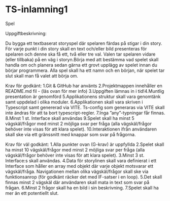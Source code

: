 # TS-inlamning1
Spel


Uppgiftbeskrivning:

Du bygga ett textbaserat storyspel där spelaren färdas på stigar i din story. För varje punkt i din story skall en text och/eller bild presenteras för spelaren och denne ska få ett, två eller tre val. Valen tar spelaren vidare (eller tillbaka) på en väg i storyn.Börja med att bestämma vad spelet skall handla om och planera sedan gärna ett grovt upplägg av spelet innan du börjar programmera. Alla spel skall ha ett namn och en början, när spelet tar slut skall man få valet att börja om.


Krav för godkänt:
1.Git & GitHub har använts
2.Projektmappen innehåller en README.md fil - (läs ovan för mer info)
3.Uppgiften lämnas in i tid!4.Muntlig presentation är genomförd
5.Applikationens struktur skall vara genomtänk samt uppdelad i olika moduler.
6.Applikationen skall vara skriven i Typescript samt genererad via VITE. Ts-config som generaras via VITE skall inte ändras för att ta bort typescript-regler.
7.Inga ”any”-typningar får finnas.
8.Minst 1 st. Interface skall användas
9.Spelet skall ha minst 5 vägskäl/frågor med minst 2 möjliga svar per fråga (alla vägskäl/frågor behöver inte visas för att klara spelet).
10.Interaktionen ifrån användaren skall ske via ett gränssnitt med knappar som svar på frågorna.


Krav för väl godkänt:
1.Alla punkter ovan (G-krav) är uppfyllda
2.Spelet skall ha minst 10 vägskäl/frågor med minst 2 möjliga svar per fråga (alla vägskäl/frågor behöver inte visas för att klara spelet).
3.Minst 3 st. Interface:s skall användas.
4.Data för storylinen skall vara definierat i ett Interface som håller en array med objekt där varje objekt motsvarar ett vägskäl/fråga. Navigationen mellan olika vägskäl/frågor skall ske via funktionsanrop (för godkänt räcker det med IF-satser i en loop).
5.Det skall finnas minst 2 vägskäl där användaren skall mata in text som svar på frågan.
6.Minst 2 frågor skall ha en bild i sin beskrivning.
7.Spelet skall ha mer än ett potentiellt slut.